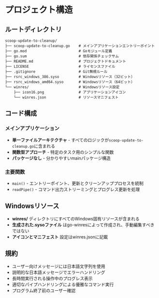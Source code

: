 # プロジェクト構造

## ルートディレクトリ
```
scoop-update-to-cleanup/
├── scoop-update-to-cleanup.go    # メインアプリケーションエントリーポイント
├── go.mod                        # Goモジュール定義
├── go.sum                        # 依存関係チェックサム
├── README.md                     # プロジェクトドキュメント
├── LICENSE                       # ライセンスファイル
├── .gitignore                    # Git無視ルール
├── rsrc_windows_386.syso         # Windowsリソース（32ビット）
├── rsrc_windows_amd64.syso       # Windowsリソース（64ビット）
└── winres/                       # Windowsリソース設定
    ├── icon16.png                # アプリケーションアイコン
    └── winres.json               # リソースマニフェスト
```

## コード構成

### メインアプリケーション
- **単一ファイルアーキテクチャ** - すべてのロジックが`scoop-update-to-cleanup.go`に含まれる
- **関数型アプローチ** - 特定のタスク用のシンプルな関数
- **パッケージなし** - 分かりやすいmainパッケージ構造

### 主要関数
- `main()` - エントリーポイント、更新とクリーンアッププロセスを統制
- `readPipe()` - コマンド出力ストリーミングとプログレス更新を処理

## Windowsリソース
- **winres/** ディレクトリにすべてのWindows固有リソースが含まれる
- **生成された.sysoファイル** はgo-winresによって作成され、手動編集すべきではない
- **アイコンとマニフェスト** 設定はwinres.jsonに記載

## 規約
- ユーザー向けメッセージには日本語文字列を使用
- 説明的な日本語メッセージでエラーハンドリング
- 長時間実行される操作中のプログレス表示
- 適切なパイプハンドリングによる優雅なコマンド実行
- プログラム終了前のユーザー確認